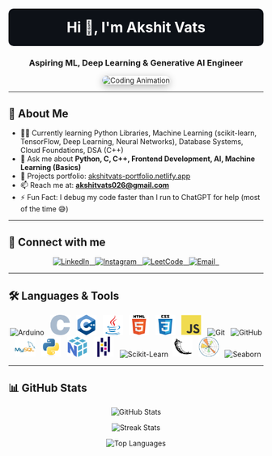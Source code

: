 <h1 align="center" style="background-color:#0d1117; padding:20px; border-radius:10px; color:white;">
  Hi 👋, I'm Akshit Vats
</h1>

<h3 align="center">Aspiring ML, Deep Learning & Generative AI Engineer
</h3>

<p align="center">
  <img alt="Coding Animation" src="https://user-images.githubusercontent.com/55389276/140866485-8fb1c876-9a8f-4d6a-98dc-08c4981eaf70.gif" width="300" style="border-radius: 15px; box-shadow: 0px 4px 15px rgba(0,0,0,0.3);" />
</p>

---

## 🌱 About Me
- 👨‍💻 Currently learning Python Libraries, Machine Learning (scikit-learn, TensorFlow, Deep Learning, Neural Networks), Database Systems, Cloud Foundations, DSA (C++)
- 💬 Ask me about **Python, C, C++, Frontend Development, AI, Machine Learning (Basics)**
- 🔗 Projects portfolio: [akshitvats-portfolio.netlify.app](https://akshitvats-portfolio.netlify.app)
- 📫 Reach me at: **akshitvats026@gmail.com**
- ⚡ Fun Fact: I debug my code faster than I run to ChatGPT for help (most of the time 😅)

---

## 🚀 Connect with me

<p align="center">
  <a href="https://linkedin.com/in/akshitvats026" target="_blank">
    <img src="https://raw.githubusercontent.com/rahuldkjain/github-profile-readme-generator/master/src/images/icons/Social/linked-in-alt.svg" alt="LinkedIn" height="30" width="30"/> &nbsp;
  </a>  
  <a href="https://instagram.com/akshit_vats_09" target="_blank">
    <img src="https://raw.githubusercontent.com/rahuldkjain/github-profile-readme-generator/master/src/images/icons/Social/instagram.svg" alt="Instagram" height="30" width="30"/> &nbsp;
  </a>  
  <a href="https://leetcode.com/akshitvats_09" target="_blank">
    <img src="https://raw.githubusercontent.com/rahuldkjain/github-profile-readme-generator/master/src/images/icons/Social/leet-code.svg" alt="LeetCode" height="30" width="30"/> &nbsp;
  </a>
  <a href="mailto:akshitvats026@gmail.com" target="_blank">
    <img src="https://cdn-icons-png.flaticon.com/512/732/732200.png" alt="Email" height="30" width="30"/> &nbsp;
  </a>
</p>

---

## 🛠️ Languages & Tools

<p align="center"> 
  <img src="https://cdn.worldvectorlogo.com/logos/arduino-1.svg" alt="Arduino" width="40" height="40"/> &nbsp;
  <img src="https://raw.githubusercontent.com/devicons/devicon/master/icons/c/c-original.svg" alt="C" width="40" height="40"/> &nbsp;
  <img src="https://raw.githubusercontent.com/devicons/devicon/master/icons/cplusplus/cplusplus-original.svg" alt="C++" width="40" height="40"/> &nbsp;
       <img src="https://raw.githubusercontent.com/devicons/devicon/master/icons/java/java-original.svg" alt="Java" width="40" height="40"/> &nbsp;
       <img src="https://raw.githubusercontent.com/devicons/devicon/master/icons/html5/html5-original-wordmark.svg" alt="HTML5" width="40" height="40"/> &nbsp;
  <img src="https://raw.githubusercontent.com/devicons/devicon/master/icons/css3/css3-original-wordmark.svg" alt="CSS3" width="40" height="40"/> &nbsp;
       <img src="https://raw.githubusercontent.com/devicons/devicon/master/icons/javascript/javascript-original.svg" alt="JavaScript" width="40" height="40"/> &nbsp;
  <img src="https://www.vectorlogo.zone/logos/git-scm/git-scm-icon.svg" alt="Git" width="40" height="40"/> &nbsp; 
        <img src="https://github.githubassets.com/images/modules/logos_page/GitHub-Mark.png" alt="GitHub" width="40" height="40"/> &nbsp;
  <img src="https://raw.githubusercontent.com/devicons/devicon/master/icons/mysql/mysql-original-wordmark.svg" alt="MySQL" width="40" height="40"/> &nbsp;
<img src="https://raw.githubusercontent.com/devicons/devicon/master/icons/python/python-original.svg" alt="Python" width="40" height="40"/> &nbsp;
 <img src="https://raw.githubusercontent.com/devicons/devicon/master/icons/numpy/numpy-original.svg" alt="NumPy" width="40" height="40"/> &nbsp;
  <img src="https://raw.githubusercontent.com/devicons/devicon/2ae2a900d2f041da66e950e4d48052658d850630/icons/pandas/pandas-original.svg" alt="Pandas" width="40" height="40"/> &nbsp;
<img src="https://upload.wikimedia.org/wikipedia/commons/0/05/Scikit_learn_logo_small.svg" alt="Scikit-Learn" width="40" height="40"/>&nbsp;
  <img src="https://raw.githubusercontent.com/devicons/devicon/master/icons/flask/flask-original.svg" alt="Flask" width="40" height="40"/> &nbsp;
   <img src="https://raw.githubusercontent.com/devicons/devicon/master/icons/matplotlib/matplotlib-original.svg" alt="Matplotlib" width="40" height="40"/> &nbsp;
 <img src="https://seaborn.pydata.org/_static/logo-wide-lightbg.svg" alt="Seaborn" width="120" height="40"/>
</p>

---

## 📊 GitHub Stats

<p align="center">
  <img src="https://github-readme-stats.vercel.app/api?username=akshitvats026&show_icons=true&theme=radical" alt="GitHub Stats"/>
</p>

<p align="center">
  <img src="https://github-readme-streak-stats.herokuapp.com/?user=akshitvats026&theme=radical" alt="Streak Stats"/>
</p>

<p align="center">
  <img src="https://github-readme-stats.vercel.app/api/top-langs/?username=akshitvats026&theme=radical&layout=compact" alt="Top Languages"/>
</p>
